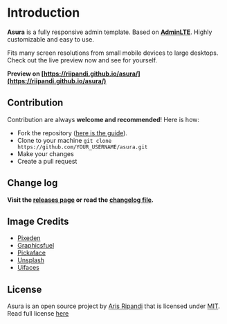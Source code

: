 # Introduction

**Asura** is a fully responsive admin template. Based on **[AdminLTE](https://adminlte.io/)**. Highly customizable and easy to use. 

Fits many screen resolutions from small mobile devices to large desktops. Check out the live preview now and see for yourself.

**Preview on [https://riipandi.github.io/asura/](https://riipandi.github.io/asura/)**

## Contribution
Contribution are always **welcome and recommended**! Here is how:

- Fork the repository ([here is the guide](https://help.github.com/articles/fork-a-repo/)).
- Clone to your machine ```git clone https://github.com/YOUR_USERNAME/asura.git```
- Make your changes
- Create a pull request

## Change log
**Visit the [releases page](https://github.com/riipandi/asura/releases) or read the [changelog file](https://github.com/riipandi/asura/blob/master/changelog.md).** 

## Image Credits
- [Pixeden](http://www.pixeden.com/psd-web-elements/flat-responsive-showcase-psd)
- [Graphicsfuel](http://www.graphicsfuel.com/2013/02/13-high-resolution-blur-backgrounds/)
- [Pickaface](http://pickaface.net/)
- [Unsplash](https://unsplash.com/)
- [Uifaces](http://uifaces.com/)

## License
Asura is an open source project by [Aris Ripandi](https://aris.web.id) that is licensed under [MIT](http://opensource.org/licenses/MIT). Read full license [here](https://github.com/riipandi/asura/blob/master/LICENSE)
